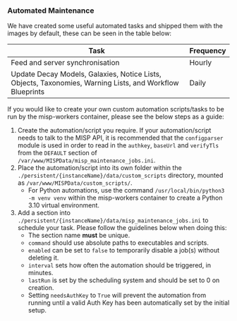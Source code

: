 <!-- # SPDX-FileCopyrightText: 2024 Jisc Services Limited
# SPDX-FileContributor: James Ellor
#
# SPDX-License-Identifier: GPL-3.0-only
-->

### Automated Maintenance

We have created some useful automated tasks and shipped them with the images by default, these can be seen in the table below:

| Task | Frequency |
| ---- | --------- |
| Feed and server synchronisation | Hourly |
| Update Decay Models, Galaxies, Notice Lists, Objects, Taxonomies, Warning Lists, and Workflow Blueprints | Daily |

If you would like to create your own custom automation scripts/tasks to be run by the misp-workers container, please see the below steps as a guide:

1. Create the automation/script you require. If your automation/script needs to talk to the MISP API, it is recommended that the `configparser` module is used in order to read in the `authkey`, `baseUrl` and `verifyTls` from the `DEFAULT` section of `/var/www/MISPData/misp_maintenance_jobs.ini`.
2. Place the automation/script into its own folder within the `./persistent/{instanceName}/data/custom_scripts` directory, mounted as `/var/www/MISPData/custom_scripts/`.
    - For Python automations, use the command `/usr/local/bin/python3 -m venv venv` within the misp-workers container to create a Python 3.10 virtual environment.
3. Add a section into `./persistent/{instanceName}/data/misp_maintenance_jobs.ini` to schedule your task. Please follow the guidelines below when doing this:
    - The section name **must** be unique.
    - `command` should use absolute paths to executables and scripts.
    - `enabled` can be set to `false` to temporarily disable a job(s) without deleting it.
    - `interval` sets how often the automation should be triggered, in minutes.
    - `lastRun` is set by the scheduling system and should be set to 0 on creation.
    - Setting `needsAuthKey` to `True` will prevent the automation from running until a valid Auth Key has been automatically set by the initial setup.
